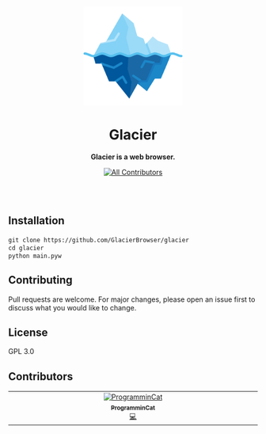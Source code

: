 <div align="center">
  <img src="images/icon.png" alt="Logo" height="200">
  <h1>Glacier</h1>
  <p><b>Glacier is a web browser.</b></p>
  <p><a href="#contributors"><img src="https://img.shields.io/github/all-contributors/GlacierBrowser/glacier?color=ee8449&style=flat-square" alt="All Contributors"><a><p>
  <!--
  <a href="https://matrix.to/#/#glacier:matrix.org"><img src="https://img.shields.io/matrix/glacier:matrix.org.svg"></a>
  <a href="Our website once we get one">Website.</a>
  -->
  <br><br>
</div>

## Installation

    git clone https://github.com/GlacierBrowser/glacier
    cd glacier
    python main.pyw

## Contributing

Pull requests are welcome. For major changes, please open an issue first
to discuss what you would like to change.

## License

GPL 3.0

## Contributors

<!-- ALL-CONTRIBUTORS-LIST:START - Do not remove or modify this section -->
<!-- prettier-ignore-start -->
<!-- markdownlint-disable -->
<table>
  <tbody>
    <tr>
      <td align="center" valign="top" width="14.28%"><a href="https://github.com/ProgramminCat"><img src="https://avatars.githubusercontent.com/u/72707293?v=4?s=100" width="100px;" alt="ProgramminCat"/><br /><sub><b>ProgramminCat</b></sub></a><br /><a href="#code-ProgramminCat" title="Code">💻</a></td>
    </tr>
  </tbody>
</table>

<!-- markdownlint-restore -->
<!-- prettier-ignore-end -->

<!-- ALL-CONTRIBUTORS-LIST:END -->
